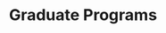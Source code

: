 ---
title: "Graduate Programs"
draft: false
# page title background image
bg_image: "images/backgrounds/page-title.jpg"
# meta description
description : "Graduate programs at FCS."
---